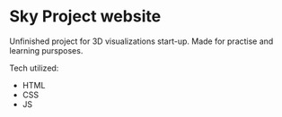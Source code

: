 ﻿# Sky Project website

Unfinished project for 3D visualizations start-up. 
Made for practise and learning pursposes.

Tech utilized: 
* HTML
* CSS
* JS
